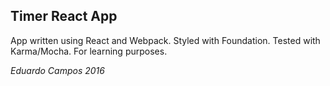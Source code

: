 ## Timer React App

App written using React and Webpack. Styled with Foundation. Tested with Karma/Mocha.
For learning purposes.

_Eduardo Campos 2016_
